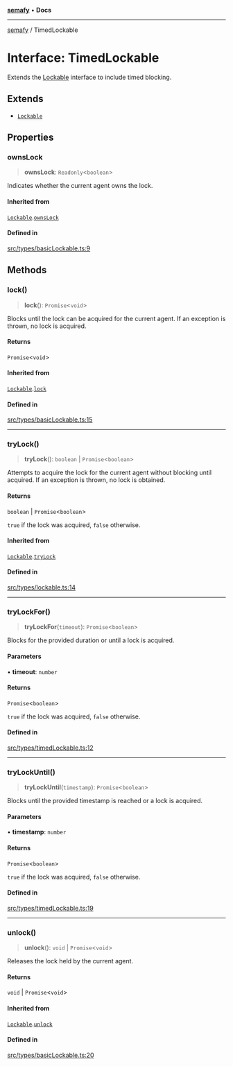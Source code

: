 [**semafy**](../README.md) • **Docs**

***

[semafy](../globals.md) / TimedLockable

# Interface: TimedLockable

Extends the [Lockable](Lockable.md) interface to include timed blocking.

## Extends

- [`Lockable`](Lockable.md)

## Properties

### ownsLock

> **ownsLock**: `Readonly`\<`boolean`\>

Indicates whether the current agent owns the lock.

#### Inherited from

[`Lockable`](Lockable.md).[`ownsLock`](Lockable.md#ownslock)

#### Defined in

[src/types/basicLockable.ts:9](https://github.com/havelessbemore/semafy/blob/b402258eb8c8c3b4f24a474b97d376f26f034cec/src/types/basicLockable.ts#L9)

## Methods

### lock()

> **lock**(): `Promise`\<`void`\>

Blocks until the lock can be acquired for the current agent.
If an exception is thrown, no lock is acquired.

#### Returns

`Promise`\<`void`\>

#### Inherited from

[`Lockable`](Lockable.md).[`lock`](Lockable.md#lock)

#### Defined in

[src/types/basicLockable.ts:15](https://github.com/havelessbemore/semafy/blob/b402258eb8c8c3b4f24a474b97d376f26f034cec/src/types/basicLockable.ts#L15)

***

### tryLock()

> **tryLock**(): `boolean` \| `Promise`\<`boolean`\>

Attempts to acquire the lock for the current agent
without blocking until acquired. If an exception
is thrown, no lock is obtained.

#### Returns

`boolean` \| `Promise`\<`boolean`\>

`true` if the lock was acquired, `false` otherwise.

#### Inherited from

[`Lockable`](Lockable.md).[`tryLock`](Lockable.md#trylock)

#### Defined in

[src/types/lockable.ts:14](https://github.com/havelessbemore/semafy/blob/b402258eb8c8c3b4f24a474b97d376f26f034cec/src/types/lockable.ts#L14)

***

### tryLockFor()

> **tryLockFor**(`timeout`): `Promise`\<`boolean`\>

Blocks for the provided duration or until a lock is acquired.

#### Parameters

• **timeout**: `number`

#### Returns

`Promise`\<`boolean`\>

`true` if the lock was acquired, `false` otherwise.

#### Defined in

[src/types/timedLockable.ts:12](https://github.com/havelessbemore/semafy/blob/b402258eb8c8c3b4f24a474b97d376f26f034cec/src/types/timedLockable.ts#L12)

***

### tryLockUntil()

> **tryLockUntil**(`timestamp`): `Promise`\<`boolean`\>

Blocks until the provided timestamp is reached or a lock is acquired.

#### Parameters

• **timestamp**: `number`

#### Returns

`Promise`\<`boolean`\>

`true` if the lock was acquired, `false` otherwise.

#### Defined in

[src/types/timedLockable.ts:19](https://github.com/havelessbemore/semafy/blob/b402258eb8c8c3b4f24a474b97d376f26f034cec/src/types/timedLockable.ts#L19)

***

### unlock()

> **unlock**(): `void` \| `Promise`\<`void`\>

Releases the lock held by the current agent.

#### Returns

`void` \| `Promise`\<`void`\>

#### Inherited from

[`Lockable`](Lockable.md).[`unlock`](Lockable.md#unlock)

#### Defined in

[src/types/basicLockable.ts:20](https://github.com/havelessbemore/semafy/blob/b402258eb8c8c3b4f24a474b97d376f26f034cec/src/types/basicLockable.ts#L20)
